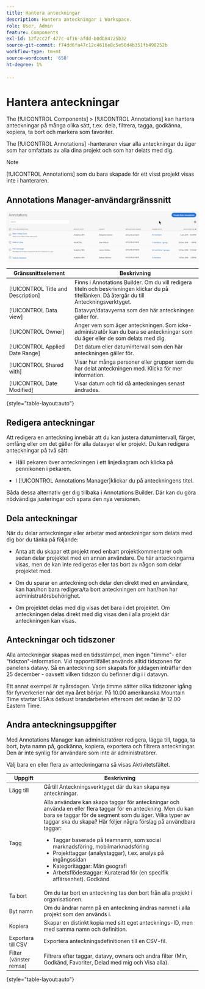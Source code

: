 ```yaml
---
title: Hantera anteckningar
description: Hantera anteckningar i Workspace.
role: User, Admin
feature: Components
exl-id: 12f2cc2f-477c-4f16-afdd-b0db84725b32
source-git-commit: f74dd6fa47c12c4616e8c5e50d4b351fb498252b
workflow-type: tm+mt
source-wordcount: '658'
ht-degree: 1%

---
```


# Hantera anteckningar

The [!UICONTROL Components] > [!UICONTROL Annotations] kan hantera anteckningar på många olika sätt, t.ex. dela, filtrera, tagga, godkänna, kopiera, ta bort och markera som favoriter.

The [!UICONTROL Annotations] -hanteraren visar alla anteckningar du äger som har omfattats av alla dina projekt och som har delats med dig.

>[!NOTE]
>
>[!UICONTROL Annotations] som du bara skapade för ett visst projekt visas inte i hanteraren.

## Annotations Manager-användargränssnitt

![](assets/annotation-mgr.png)

| Gränssnittselement | Beskrivning |
| --- | --- | 
| [!UICONTROL Title and Description] | Finns i Annotations Builder. Om du vill redigera titeln och beskrivningen klickar du på titellänken. Då återgår du till Anteckningsverktyget. |
| [!UICONTROL Data view] | Datavyn/datavyerna som den här anteckningen gäller för. |
| [!UICONTROL Owner] | Anger vem som äger anteckningen. Som icke-administratör kan du bara se anteckningar som du äger eller de som delats med dig. |
| [!UICONTROL Applied Date Range] | Det datum eller datumintervall som den här anteckningen gäller för. |
| [!UICONTROL Shared with] | Visar hur många personer eller grupper som du har delat anteckningen med. Klicka för mer information. |
| [!UICONTROL Date Modified] | Visar datum och tid då anteckningen senast ändrades. |

{style="table-layout:auto"}

## Redigera anteckningar

Att redigera en anteckning innebär att du kan justera datumintervall, färger, omfång eller om det gäller för alla datavyer eller projekt. Du kan redigera anteckningar på två sätt:

* Håll pekaren över anteckningen i ett linjediagram och klicka på pennikonen i pekaren.

* I [!UICONTROL Annotations Manager]klickar du på anteckningens titel.

Båda dessa alternativ ger dig tillbaka i Annotations Builder. Där kan du göra nödvändiga justeringar och spara den nya versionen.

## Dela anteckningar

När du delar anteckningar eller arbetar med anteckningar som delats med dig bör du tänka på följande:

* Anta att du skapar ett projekt med enbart projektkommentarer och sedan delar projektet med en annan användare. De här anteckningarna visas, men de kan inte redigeras eller tas bort av någon som delar projektet med.

* Om du sparar en anteckning och delar den direkt med en användare, kan han/hon bara redigera/ta bort anteckningen om han/hon har administratörsbehörighet.

* Om projektet delas med dig visas det bara i det projektet. Om anteckningen delas direkt med dig visas den i alla projekt där anteckningen kan visas.

## Anteckningar och tidszoner

Alla anteckningar skapas med en tidsstämpel, men ingen &quot;timme&quot;- eller &quot;tidszon&quot;-information. Vid rapporttillfället används alltid tidszonen för panelens datavy. Så en anteckning som skapats för juldagen inträffar den 25 december - oavsett vilken tidszon du befinner dig i i datavyn.

Ett annat exempel är nyårsdagen. Varje timme sätter olika tidszoner igång för fyrverkerier när det nya året börjar. På 10.00 amerikanska Mountain Time startar USA:s östkust brandarbeten eftersom det redan är 12.00 Eastern Time.

## Andra anteckningsuppgifter

Med Annotations Manager kan administratörer redigera, lägga till, tagga, ta bort, byta namn på, godkänna, kopiera, exportera och filtrera anteckningar. Den är inte synlig för användare som inte är administratörer.

Välj bara en eller flera av anteckningarna så visas Aktivitetsfältet.

| Uppgift | Beskrivning |
| --- | --- |
| Lägg till | Gå till Anteckningsverktyget där du kan skapa nya anteckningar. |
| Tagg | Alla användare kan skapa taggar för anteckningar och använda en eller flera taggar för en anteckning. Men du kan bara se taggar för de segment som du äger. Vilka typer av taggar ska du skapa? Här följer några förslag på användbara taggar:<ul><li>Taggar baserade på teamnamn, som social marknadsföring, mobilmarknadsföring</li><li>Projekttaggar (analystaggar), t.ex. analys på ingångssidan</li><li>Kategoritaggar: Män geografi</li><li>Arbetsflödestaggar: Kuraterad för (en specifik affärsenhet). Godkänd</li></ul> |
| Ta bort | Om du tar bort en anteckning tas den bort från alla projekt i organisationen. |
| Byt namn | Om du ändrar namn på en anteckning ändras namnet i alla projekt som den används i. |
| Kopiera | Skapar en distinkt kopia med sitt eget antecknings-ID, men med samma namn och definition. |
| Exportera till CSV | Exportera anteckningsdefinitionen till en CSV-fil. |
| Filter (vänster remsa) | Filtrera efter taggar, datavy, owners och andra filter (Min, Godkänd, Favoriter, Delad med mig och Visa alla). |

{style="table-layout:auto"}
